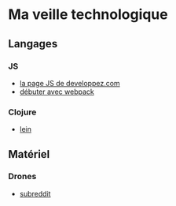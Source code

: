 # Ma veille technologique

## Langages

### JS

* [la page JS de developpez.com](https://javascript.developpez.com/)
* [débuter avec webpack](https://www.alsacreations.com/tuto/lire/1754-debuter-avec-webpack.html)

### Clojure

* [lein](https://leiningen.org/)

## Matériel

### Drones

* [subreddit](https://www.reddit.com/r/drones/)

